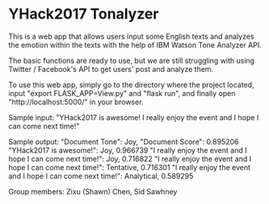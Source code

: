 # YHack2017 Tonalyzer
This is a web app that allows users input some English texts and analyzes the emotion within the texts with the help of IBM Watson Tone Analyzer API.

The basic functions are ready to use, but we are still struggling with using Twitter / Facebook's API to get users' post and analyze them.

To use this web app, simply go to the directory where the project located, input "export FLASK_APP=View.py" and "flask run", and finally open "http://localhost:5000/" in your browser.

Sample input:
"YHack2017 is awesome! I really enjoy the event and I hope I can come next time!"

Sample output:
"Document Tone": Joy, "Document Score": 0.895206
"YHack2017 is awesome!": Joy, 0.966739
"I really enjoy the event and I hope I can come next time!": Joy, 0.716822
"I really enjoy the event and I hope I can come next time!": Tentative, 0.716301
"I really enjoy the event and I hope I can come next time!": Analytical, 0.589295

Group members: Zixu (Shawn) Chen, Sid Sawhney
